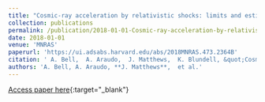 ```yaml
---
title: "Cosmic-ray acceleration by relativistic shocks: limits and estimates"
collection: publications
permalink: /publication/2018-01-01-Cosmic-ray-acceleration-by-relativistic-shocks-limits-and-estimates
date: 2018-01-01
venue: 'MNRAS'
paperurl: 'https://ui.adsabs.harvard.edu/abs/2018MNRAS.473.2364B'
citation: ' A. Bell,  A. Araudo,  J. Matthews,  K. Blundell, &quot;Cosmic-ray acceleration by relativistic shocks: limits and estimates.&quot; MNRAS, 2018.'
authors: 'A. Bell, A. Araudo, **J. Matthews**,  et al.'
---
```

[Access paper here](https://ui.adsabs.harvard.edu/abs/2018MNRAS.473.2364B){:target="_blank"}
